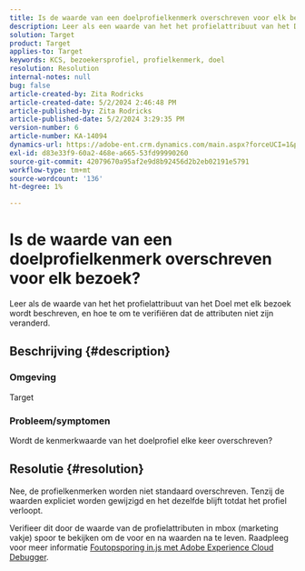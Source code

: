 ```yaml
---
title: Is de waarde van een doelprofielkenmerk overschreven voor elk bezoek?
description: Leer als een waarde van het het profielattribuut van het Doel met elke bezoek wordt beschreven.
solution: Target
product: Target
applies-to: Target
keywords: KCS, bezoekersprofiel, profielkenmerk, doel
resolution: Resolution
internal-notes: null
bug: false
article-created-by: Zita Rodricks
article-created-date: 5/2/2024 2:46:48 PM
article-published-by: Zita Rodricks
article-published-date: 5/2/2024 3:29:35 PM
version-number: 6
article-number: KA-14094
dynamics-url: https://adobe-ent.crm.dynamics.com/main.aspx?forceUCI=1&pagetype=entityrecord&etn=knowledgearticle&id=0f45e3c8-9208-ef11-9f8a-6045bd026dc7
exl-id: d83e33f9-60a2-468e-a665-53fd99990260
source-git-commit: 42079670a95af2e9d8b92456d2b2eb02191e5791
workflow-type: tm+mt
source-wordcount: '136'
ht-degree: 1%

---
```


# Is de waarde van een doelprofielkenmerk overschreven voor elk bezoek?


Leer als de waarde van het het profielattribuut van het Doel met elk bezoek wordt beschreven, en hoe te om te verifiëren dat de attributen niet zijn veranderd.

## Beschrijving {#description}


### Omgeving

Target

### Probleem/symptomen

Wordt de kenmerkwaarde van het doelprofiel elke keer overschreven?


## Resolutie {#resolution}


Nee, de profielkenmerken worden niet standaard overschreven. Tenzij de waarden expliciet worden gewijzigd en het dezelfde blijft totdat het profiel verloopt.

Verifieer dit door de waarde van de profielattributen in mbox (marketing vakje) spoor te bekijken om de voor en na waarden na te leven. Raadpleeg voor meer informatie [Foutopsporing in.js met Adobe Experience Cloud Debugger](https://developer.adobe.com/target/implement/client-side/target-debugging-atjs/target-debugging-atjs/).
